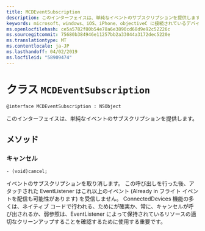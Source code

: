 ```yaml
---
title: MCDEventSubscription
description: このインターフェイスは、単純なイベントのサブスクリプションを提供します。
keywords: microsoft、windows、iOS、iPhone、objectiveC に接続されているデバイス、プロジェクトのローマ
ms.openlocfilehash: ce5a5782f80b54e78a6e3890cd68d9e92c52226c
ms.sourcegitcommit: 75680b384946e11257bb2a33044a3172dec5220e
ms.translationtype: MT
ms.contentlocale: ja-JP
ms.lasthandoff: 04/02/2019
ms.locfileid: "58909474"
---
```

# <a name="class-mcdeventsubscription"></a>クラス `MCDEventSubscription` 

```
@interface MCDEventSubscription : NSObject
```  
このインターフェイスは、単純なイベントのサブスクリプションを提供します。

## <a name="methods"></a>メソッド

### <a name="cancel"></a>キャンセル
`- (void)cancel;`

イベントのサブスクリプションを取り消します。 この呼び出しを行った後、アタッチされた EventListener はこれ以上のイベント (Already in フライト イベントを配信も可能性があります) を受信しません。
ConnectedDevices 機能の多くは、ネイティブ コードで行われる、ためにが確実か、常に、キャンセルが呼び出されるか、弱参照は、EventListener によって保持されているリソースの適切なクリーンアップすることを確認するために使用する重要です。
